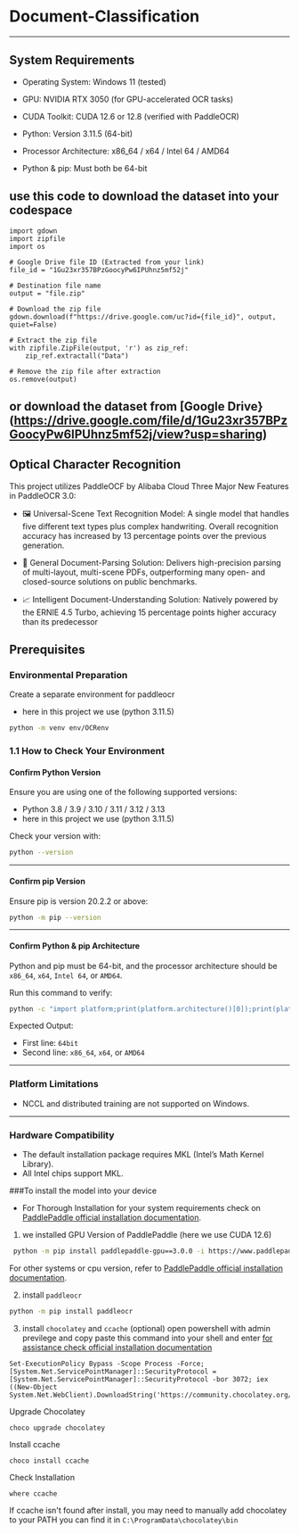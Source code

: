 # Document-Classification
-------------------------
## System Requirements

- Operating System: Windows 11 (tested)

- GPU: NVIDIA RTX 3050 (for GPU-accelerated OCR tasks)

- CUDA Toolkit: CUDA 12.6 or 12.8 (verified with PaddleOCR)

- Python: Version 3.11.5 (64-bit)

- Processor Architecture: x86_64 / x64 / Intel 64 / AMD64

- Python & pip: Must both be 64-bit
 
## use this code to download the dataset into your codespace
```
import gdown
import zipfile
import os

# Google Drive file ID (Extracted from your link)
file_id = "1Gu23xr357BPzGoocyPw6IPUhnz5mf52j"

# Destination file name
output = "file.zip"

# Download the zip file
gdown.download(f"https://drive.google.com/uc?id={file_id}", output, quiet=False)

# Extract the zip file
with zipfile.ZipFile(output, 'r') as zip_ref:
    zip_ref.extractall("Data")

# Remove the zip file after extraction
os.remove(output)
```
or download the dataset from [Google Drive}(https://drive.google.com/file/d/1Gu23xr357BPzGoocyPw6IPUhnz5mf52j/view?usp=sharing)
---
## Optical Character Recognition
This project utilizes PaddleOCF by Alibaba Cloud
Three Major New Features in PaddleOCR 3.0:

- 🖼️ Universal-Scene Text Recognition Model: A single model that handles five different text types plus complex handwriting. Overall recognition accuracy has increased by 13 percentage points over the previous generation.

- 🧮 General Document-Parsing Solution: Delivers high-precision parsing of multi-layout, multi-scene PDFs, outperforming many open- and closed-source solutions on public benchmarks.

- 📈 Intelligent Document-Understanding Solution: Natively powered by the ERNIE 4.5 Turbo, achieving 15 percentage points higher accuracy than its predecessor
## Prerequisites
### Environmental Preparation
Create a separate environment for paddleocr
- here in this project we use (python 3.11.5)
```bash
python -m venv env/OCRenv
```

### 1.1 How to Check Your Environment

#### Confirm Python Version

Ensure you are using one of the following supported versions:

- Python 3.8 / 3.9 / 3.10 / 3.11 / 3.12 / 3.13
- here in this project we use (python 3.11.5)

Check your version with:

```bash
python --version
```

---

#### Confirm pip Version

Ensure pip is version 20.2.2 or above:

```bash
python -m pip --version
```

---

#### Confirm Python & pip Architecture

Python and pip must be 64-bit, and the processor architecture should be `x86_64`, `x64`, `Intel 64`, or `AMD64`.

Run this command to verify:

```bash
python -c "import platform;print(platform.architecture()[0]);print(platform.machine())"
```

Expected Output:

- First line: `64bit`
- Second line: `x86_64`, `x64`, or `AMD64`

---

### Platform Limitations

- NCCL and distributed training are not supported on Windows.

---

### Hardware Compatibility

- The default installation package requires MKL (Intel’s Math Kernel Library).
- All Intel chips support MKL.

###To install the model into your device
- For Thorough Installation for your system requirements check on [PaddlePaddle official installation documentation](https://www.paddlepaddle.org.cn/install/quick).

1. we installed GPU Version of PaddlePaddle (here we use CUDA 12.6)

```bash
 python -m pip install paddlepaddle-gpu==3.0.0 -i https://www.paddlepaddle.org.cn/packages/stable/cu126/
```
For other systems or cpu version, refer to [PaddlePaddle official installation documentation](https://www.paddlepaddle.org.cn/install/quick).

2. install `paddleocr`
```bash
python -m pip install paddleocr
```

3. install `chocolatey` and `ccache` (optional)
open powershell with admin previlege and copy paste this command into your shell and enter [for assistance check official installation documentation](https://docs.chocolatey.org/en-us/choco/setup/#more-install-options)
```
Set-ExecutionPolicy Bypass -Scope Process -Force; [System.Net.ServicePointManager]::SecurityProtocol = [System.Net.ServicePointManager]::SecurityProtocol -bor 3072; iex ((New-Object System.Net.WebClient).DownloadString('https://community.chocolatey.org/install.ps1'))
```
 Upgrade Chocolatey
```
choco upgrade chocolatey
```

 Install ccache
```
choco install ccache

```
 Check Installation
```
where ccache
```
 If ccache isn't found after install, you may need to manually add chocolatey to your PATH
 you can find it in `C:\ProgramData\chocolatey\bin`
